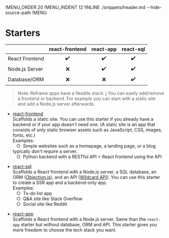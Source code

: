 !MENU_ORDER 20
!MENU_INDENT 12
!INLINE ./snippets/header.md --hide-source-path
!MENU
&nbsp;

# Starters

&nbsp; | react-frontend | react-app | react-sql
--- | :---: | :---: | :---:
React Frontend | :heavy_check_mark: | :heavy_check_mark: | :heavy_check_mark:
Node.js Server | :x: | :heavy_check_mark: | :heavy_check_mark:
Database/ORM | :x: | :x: | :heavy_check_mark:

> Note:
> Reframe apps have a flexible stack:
j You can easily add/remove a frontend or backend.
> For example you can start with a static site and add a Node.js server afterwards.

- [react-frontend](/plugins/create/starters/react-frontend#readme)
  <br/>
  Scaffolds a static site.
  You can use this starter if you already have a backend
  or if your app doesn't need one.
  (A static site is an app that consists of only static browser assets such as JavaScript, CSS, images, fonts, etc.)
  <br/>
  Examples:
  <br/> &nbsp;&nbsp;&nbsp;&#x25cb;&nbsp;
  Simple websites such as a homepage, a landing page, or a blog typically don't require a server.
  <br/> &nbsp;&nbsp;&nbsp;&#x25cb;&nbsp;
  Python backend with a RESTful API + React frontend using the API

- [react-sql](/plugins/create/starters/react-sql#readme)
  <br/>
  Scaffolds a React frontend with a Node.js server,
  a SQL database,
  an ORM ([Objection.js](https://github.com/Vincit/objection.js)),
  and an API ([Wildcard API](https://github.com/brillout/wildcard-api)).
  You can use this starter to create a SSR app and a backend-only app.
  <br/>
  Examples:
  <br/> &nbsp;&nbsp;&nbsp;&#x25cb;&nbsp;
  To-do list app
  <br/> &nbsp;&nbsp;&nbsp;&#x25cb;&nbsp;
  Q&A site like Stack Overflow
  <br/> &nbsp;&nbsp;&nbsp;&#x25cb;&nbsp;
  Social site like Reddit

- [react-app](/plugins/create/starters/react-app#readme)
  <br/>
  Scaffolds a React frontend with a Node.js server.
  Same than the `react-app` starter but without database, ORM and API.
  This starter gives you more freedom to choose the tech stack you want.
